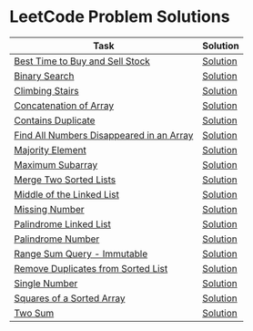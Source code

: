 # LeetCode Problem Solutions

| Task                                                                                                               | Solution                                     |
|--------------------------------------------------------------------------------------------------------------------|----------------------------------------------|
| [Best Time to Buy and Sell Stock](https://leetcode.com/problems/best-time-to-buy-and-sell-stock)                   | [Solution](best-time-buy-stock.py)           |
| [Binary Search](https://leetcode.com/problems/binary-search)                                                       | [Solution](binary-search.py)                 |
| [Climbing Stairs](https://leetcode.com/problems/climbing-stairs)                                                   | [Solution](climbing-stairs.py)               |
| [Concatenation of Array](https://leetcode.com/problems/concatenation-of-array)                                     | [Solution](concatenation-of-array.py)        |
| [Contains Duplicate](https://leetcode.com/problems/contains-duplicate)                                             | [Solution](contains-duplicate.py)            |
| [Find All Numbers Disappeared in an Array](https://leetcode.com/problems/find-all-numbers-disappeared-in-an-array) | [Solution](find-disappeared-numbers.py)      |
| [Majority Element](https://leetcode.com/problems/majority-element/)                                                | [Solution](majority-element.py)              |
| [Maximum Subarray](https://leetcode.com/problems/maximum-subarray)                                                 | [Solution](maximum-subarray.py)              |
| [Merge Two Sorted Lists](https://leetcode.com/problems/merge-two-sorted-lists)                                     | [Solution](merge-two-sorted-lists.py)        |
| [Middle of the Linked List](https://leetcode.com/problems/middle-of-the-linked-list/)                              | [Solution](middle-linked-list.py)            |
| [Missing Number](https://leetcode.com/problems/missing-number)                                                     | [Solution](missing-number.py)                |
| [Palindrome Linked List](https://leetcode.com/problems/palindrome-linked-list)                                     | [Solution](palindrome-linked-list.py)        |
| [Palindrome Number](https://leetcode.com/problems/palindrome-number/)                                              | [Solution](palindrome-number.py)             |
| [Range Sum Query - Immutable](https://leetcode.com/problems/range-sum-query-immutable)                             | [Solution](range-sum-query.py)               |
| [Remove Duplicates from Sorted List](https://leetcode.com/problems/remove-duplicates-from-sorted-list)             | [Solution](remove-duplicates-sorted-list.py) |
| [Single Number](https://leetcode.com/problems/single-number)                                                       | [Solution](single-number.py)                 |
| [Squares of a Sorted Array](https://leetcode.com/problems/squares-of-a-sorted-array/)                              | [Solution](squares-of-sorted-array.py)       |
| [Two Sum](https://leetcode.com/problems/two-sum)                                                                   | [Solution](two-sum.py)                       |

